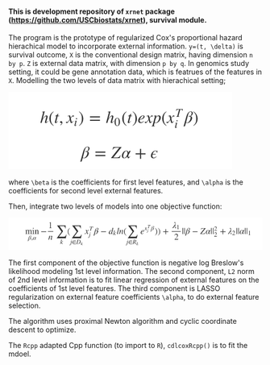 <!-- README.md is generated from README.Rmd. Please edit that file -->

#### This is development repository of `xrnet` package (https://github.com/USCbiostats/xrnet), __survival module__. 

The program is the prototype of regularized Cox's proportional hazard hierachical model to incorporate external information. `y=(t, \delta)` is survival outcome, `X` is the conventional design matrix, having dimension `n by p`. `Z` is external data matrix, with dimension `p by q`. In genomics study setting, it could be gene annotation data, which is featrues of the features in `X`. Modelling the two levels of data matrix with hierachical setting;

![](figures/fig_1.png) 

where `\beta` is the coefficients for first level features, and `\alpha` is the coefficients for second level external features.

Then, integrate two levels of models into one objective function:

![](figures/fig_2.png) 

The first component of the objective function is negative log Breslow's likelihood modeling 1st level information. The second component, `L2` norm of 2nd level information is to fit linear regression of external features on the coefficients of 1st level features. The third component is LASSO regularization on external feature coefficients `\alpha`, to do external feature selection. 

The algorithm uses proximal Newton algorithm and cyclic coordinate descent to optimize.

The `Rcpp` adapted Cpp function (to import to `R`), `cdlcoxRcpp()` is to fit the mdoel.
